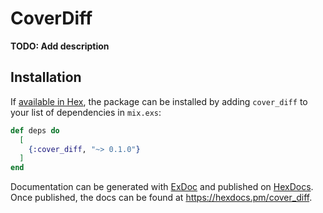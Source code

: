 # CoverDiff

**TODO: Add description**

## Installation

If [available in Hex](https://hex.pm/docs/publish), the package can be installed
by adding `cover_diff` to your list of dependencies in `mix.exs`:

```elixir
def deps do
  [
    {:cover_diff, "~> 0.1.0"}
  ]
end
```

Documentation can be generated with [ExDoc](https://github.com/elixir-lang/ex_doc)
and published on [HexDocs](https://hexdocs.pm). Once published, the docs can
be found at <https://hexdocs.pm/cover_diff>.

